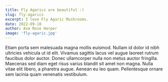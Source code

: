 ```yaml
---
title: Fly Agarics are beautiful :)
slug: fly-agarics
excerpt: I love Fly Agaric Mushrooms.
date: 2022-09-18
author: Ava Rose Harper
image: 'fly-agaric.jpg'
---
```


Etiam porta sem malesuada magna mollis euismod. Nullam id dolor id nibh ultricies vehicula ut id elit. Vivamus sagittis lacus vel augue laoreet rutrum faucibus dolor auctor. Donec ullamcorper nulla non metus auctor fringilla. Maecenas sed diam eget risus varius blandit sit amet non magna. Nulla vitae elit libero, a pharetra augue. Aenean eu leo quam. Pellentesque ornare sem lacinia quam venenatis vestibulum.
